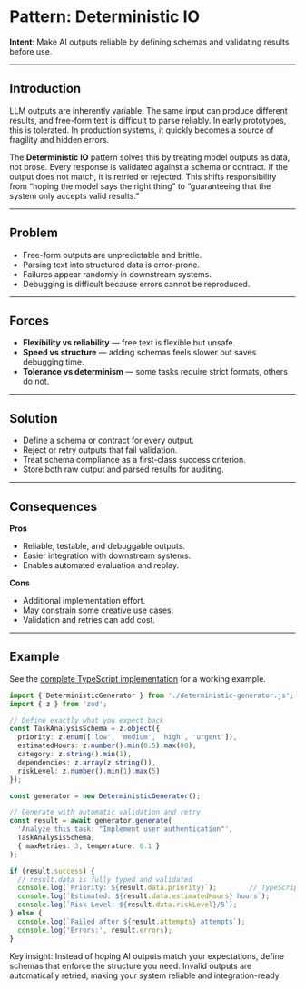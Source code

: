 # Pattern: Deterministic IO

**Intent**: Make AI outputs reliable by defining schemas and validating results before use.

---

## Introduction

LLM outputs are inherently variable. The same input can produce different results, and free-form text is difficult to parse reliably. In early prototypes, this is tolerated. In production systems, it quickly becomes a source of fragility and hidden errors.

The **Deterministic IO** pattern solves this by treating model outputs as data, not prose. Every response is validated against a schema or contract. If the output does not match, it is retried or rejected. This shifts responsibility from “hoping the model says the right thing” to “guaranteeing that the system only accepts valid results.”

---

## Problem

- Free-form outputs are unpredictable and brittle.  
- Parsing text into structured data is error-prone.  
- Failures appear randomly in downstream systems.  
- Debugging is difficult because errors cannot be reproduced.  

---

## Forces

- **Flexibility vs reliability** — free text is flexible but unsafe.  
- **Speed vs structure** — adding schemas feels slower but saves debugging time.  
- **Tolerance vs determinism** — some tasks require strict formats, others do not.  

---

## Solution

- Define a schema or contract for every output.  
- Reject or retry outputs that fail validation.  
- Treat schema compliance as a first-class success criterion.  
- Store both raw output and parsed results for auditing.  

---

## Consequences

**Pros**  
- Reliable, testable, and debuggable outputs.  
- Easier integration with downstream systems.  
- Enables automated evaluation and replay.  

**Cons**  
- Additional implementation effort.  
- May constrain some creative use cases.  
- Validation and retries can add cost.

---

## Example

See the [complete TypeScript implementation](../../examples/deterministic-io/) for a working example.

```typescript
import { DeterministicGenerator } from './deterministic-generator.js';
import { z } from 'zod';

// Define exactly what you expect back
const TaskAnalysisSchema = z.object({
  priority: z.enum(['low', 'medium', 'high', 'urgent']),
  estimatedHours: z.number().min(0.5).max(80),
  category: z.string().min(1),
  dependencies: z.array(z.string()),
  riskLevel: z.number().min(1).max(5)
});

const generator = new DeterministicGenerator();

// Generate with automatic validation and retry
const result = await generator.generate(
  'Analyze this task: "Implement user authentication"',
  TaskAnalysisSchema,
  { maxRetries: 3, temperature: 0.1 }
);

if (result.success) {
  // result.data is fully typed and validated
  console.log(`Priority: ${result.data.priority}`);        // TypeScript knows this exists
  console.log(`Estimated: ${result.data.estimatedHours} hours`);
  console.log(`Risk Level: ${result.data.riskLevel}/5`);
} else {
  console.log(`Failed after ${result.attempts} attempts`);
  console.log('Errors:', result.errors);
}
```

Key insight: Instead of hoping AI outputs match your expectations, define schemas that enforce the structure you need. Invalid outputs are automatically retried, making your system reliable and integration-ready.  
